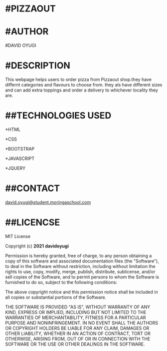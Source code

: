 # #PIZZAOUT


# #AUTHOR

#DAVID OYUGI

# #DESCRIPTION


This webpage helps users to order pizza from Pizzaout shop.they have differnt categories and flavours to choose from. they als have different sizes and can add extra toppings and order a delivery to whichever locality they are.

# ##TECHNOLOGIES USED

*HTML

*CSS

*BOOTSTRAP

*JAVASCRIPT

*JQUERY

# ##CONTACT

david.oyugi@student.moringaschool.com

# ##LICENCSE


MIT License

Copyright (c) **2021** **davidoyugi**

Permission is hereby granted, free of charge, to any person obtaining a copy of this software and associated documentation files (the "Software"), to deal in the Software without restriction, including without limitation the rights to use, copy, modify, merge, publish, distribute, sublicense, and/or sell copies of the Software, and to permit persons to whom the Software is furnished to do so, subject to the following conditions:

The above copyright notice and this permission notice shall be included in all copies or substantial portions of the Software.

THE SOFTWARE IS PROVIDED "AS IS", WITHOUT WARRANTY OF ANY KIND, EXPRESS OR IMPLIED, INCLUDING BUT NOT LIMITED TO THE WARRANTIES OF MERCHANTABILITY, FITNESS FOR A PARTICULAR PURPOSE AND NONINFRINGEMENT. IN NO EVENT SHALL THE AUTHORS OR COPYRIGHT HOLDERS BE LIABLE FOR ANY CLAIM, DAMAGES OR OTHER LIABILITY, WHETHER IN AN ACTION OF CONTRACT, TORT OR OTHERWISE, ARISING FROM, OUT OF OR IN CONNECTION WITH THE SOFTWARE OR THE USE OR OTHER DEALINGS IN THE SOFTWARE.
